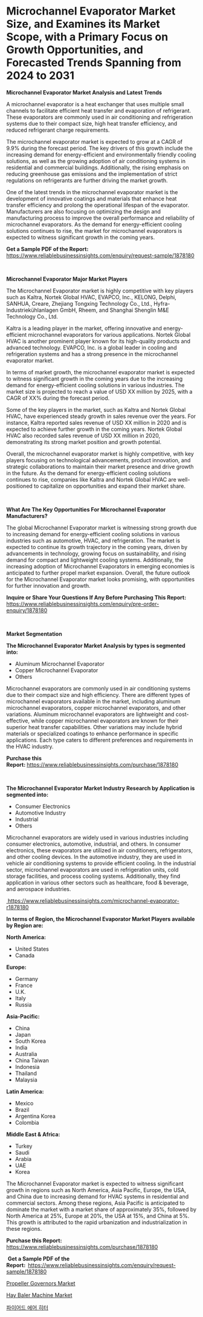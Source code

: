 <p><h1>Microchannel Evaporator Market Size, and Examines its Market Scope, with a Primary Focus on Growth Opportunities, and Forecasted Trends Spanning from 2024 to 2031</h1></p><p><strong>Microchannel Evaporator Market Analysis and Latest Trends</strong></p>
<p><p>A microchannel evaporator is a heat exchanger that uses multiple small channels to facilitate efficient heat transfer and evaporation of refrigerant. These evaporators are commonly used in air conditioning and refrigeration systems due to their compact size, high heat transfer efficiency, and reduced refrigerant charge requirements.</p><p>The microchannel evaporator market is expected to grow at a CAGR of 9.9% during the forecast period. The key drivers of this growth include the increasing demand for energy-efficient and environmentally friendly cooling solutions, as well as the growing adoption of air conditioning systems in residential and commercial buildings. Additionally, the rising emphasis on reducing greenhouse gas emissions and the implementation of strict regulations on refrigerants are further driving the market growth.</p><p>One of the latest trends in the microchannel evaporator market is the development of innovative coatings and materials that enhance heat transfer efficiency and prolong the operational lifespan of the evaporator. Manufacturers are also focusing on optimizing the design and manufacturing process to improve the overall performance and reliability of microchannel evaporators. As the demand for energy-efficient cooling solutions continues to rise, the market for microchannel evaporators is expected to witness significant growth in the coming years.</p></p>
<p><strong>Get a Sample PDF of the Report:&nbsp;</strong> <a href="https://www.reliablebusinessinsights.com/enquiry/request-sample/1878180">https://www.reliablebusinessinsights.com/enquiry/request-sample/1878180</a></p>
<p>&nbsp;</p>
<p><strong>Microchannel Evaporator Major Market Players</strong></p>
<p><p>The Microchannel Evaporator market is highly competitive with key players such as Kaltra, Nortek Global HVAC, EVAPCO, Inc., KELONG, Delphi, SANHUA, Creare, Zhejiang Tongxing Technology Co., Ltd., Hyfra-Industriekühlanlagen GmbH, Rheem, and Shanghai Shenglin M&E Technology Co., Ltd. </p><p>Kaltra is a leading player in the market, offering innovative and energy-efficient microchannel evaporators for various applications. Nortek Global HVAC is another prominent player known for its high-quality products and advanced technology. EVAPCO, Inc. is a global leader in cooling and refrigeration systems and has a strong presence in the microchannel evaporator market.</p><p>In terms of market growth, the microchannel evaporator market is expected to witness significant growth in the coming years due to the increasing demand for energy-efficient cooling solutions in various industries. The market size is projected to reach a value of USD XX million by 2025, with a CAGR of XX% during the forecast period.</p><p>Some of the key players in the market, such as Kaltra and Nortek Global HVAC, have experienced steady growth in sales revenue over the years. For instance, Kaltra reported sales revenue of USD XX million in 2020 and is expected to achieve further growth in the coming years. Nortek Global HVAC also recorded sales revenue of USD XX million in 2020, demonstrating its strong market position and growth potential.</p><p>Overall, the microchannel evaporator market is highly competitive, with key players focusing on technological advancements, product innovation, and strategic collaborations to maintain their market presence and drive growth in the future. As the demand for energy-efficient cooling solutions continues to rise, companies like Kaltra and Nortek Global HVAC are well-positioned to capitalize on opportunities and expand their market share.</p></p>
<p>&nbsp;</p>
<p><strong>What Are The Key Opportunities For Microchannel Evaporator Manufacturers?</strong></p>
<p><p>The global Microchannel Evaporator market is witnessing strong growth due to increasing demand for energy-efficient cooling solutions in various industries such as automotive, HVAC, and refrigeration. The market is expected to continue its growth trajectory in the coming years, driven by advancements in technology, growing focus on sustainability, and rising demand for compact and lightweight cooling systems. Additionally, the increasing adoption of Microchannel Evaporators in emerging economies is anticipated to further propel market expansion. Overall, the future outlook for the Microchannel Evaporator market looks promising, with opportunities for further innovation and growth.</p></p>
<p><strong>Inquire or Share Your Questions If Any Before Purchasing This Report:</strong> <a href="https://www.reliablebusinessinsights.com/enquiry/pre-order-enquiry/1878180">https://www.reliablebusinessinsights.com/enquiry/pre-order-enquiry/1878180</a></p>
<p>&nbsp;</p>
<p><strong>Market Segmentation</strong></p>
<p><strong>The Microchannel Evaporator Market Analysis by types is segmented into:</strong></p>
<p><ul><li>Aluminum Microchannel Evaporator</li><li>Copper Microchannel Evaporator</li><li>Others</li></ul></p>
<p><p>Microchannel evaporators are commonly used in air conditioning systems due to their compact size and high efficiency. There are different types of microchannel evaporators available in the market, including aluminum microchannel evaporators, copper microchannel evaporators, and other variations. Aluminum microchannel evaporators are lightweight and cost-effective, while copper microchannel evaporators are known for their superior heat transfer capabilities. Other variations may include hybrid materials or specialized coatings to enhance performance in specific applications. Each type caters to different preferences and requirements in the HVAC industry.</p></p>
<p><strong>Purchase this Report:&nbsp;</strong><a href="https://www.reliablebusinessinsights.com/purchase/1878180">https://www.reliablebusinessinsights.com/purchase/1878180</a></p>
<p>&nbsp;</p>
<p><strong>The Microchannel Evaporator Market Industry Research by Application is segmented into:</strong></p>
<p><ul><li>Consumer Electronics</li><li>Automotive Industry</li><li>Industrial</li><li>Others</li></ul></p>
<p><p>Microchannel evaporators are widely used in various industries including consumer electronics, automotive, industrial, and others. In consumer electronics, these evaporators are utilized in air conditioners, refrigerators, and other cooling devices. In the automotive industry, they are used in vehicle air conditioning systems to provide efficient cooling. In the industrial sector, microchannel evaporators are used in refrigeration units, cold storage facilities, and process cooling systems. Additionally, they find application in various other sectors such as healthcare, food & beverage, and aerospace industries.</p></p>
<p><a href="https://www.reliablebusinessinsights.com/microchannel-evaporator-r1878180">&nbsp;https://www.reliablebusinessinsights.com/microchannel-evaporator-r1878180</a></p>
<p><strong>In terms of Region, the Microchannel Evaporator Market Players available by Region are:</strong></p>
<p>
    <p> <strong> North America: </strong>
        <ul>
            <li>United States</li>
            <li>Canada</li>
        </ul>
        </p> 
    <p> <strong> Europe: </strong>
        <ul>
            <li>Germany</li>
            <li>France</li>
            <li>U.K.</li>
            <li>Italy</li>
            <li>Russia</li>
        </ul>
        </p> 
    <p> <strong> Asia-Pacific: </strong>
        <ul>
            <li>China</li>
            <li>Japan</li>
            <li>South Korea</li>
            <li>India</li>
            <li>Australia</li>
            <li>China Taiwan</li>
            <li>Indonesia</li>
            <li>Thailand</li>
            <li>Malaysia</li>
        </ul>
        </p> 
    <p> <strong> Latin America: </strong>
        <ul>
            <li>Mexico</li>
            <li>Brazil</li>
            <li>Argentina Korea</li>
            <li>Colombia</li>
        </ul>
        </p> 
    <p> <strong> Middle East & Africa: </strong>
        <ul>
            <li>Turkey</li>
            <li>Saudi</li>
            <li>Arabia</li>
            <li>UAE</li>
            <li>Korea</li>
        </ul>
    </p>
    </p>
<p><p>The Microchannel Evaporator market is expected to witness significant growth in regions such as North America, Asia Pacific, Europe, the USA, and China due to increasing demand for HVAC systems in residential and commercial sectors. Among these regions, Asia Pacific is anticipated to dominate the market with a market share of approximately 35%, followed by North America at 25%, Europe at 20%, the USA at 15%, and China at 5%. This growth is attributed to the rapid urbanization and industrialization in these regions.</p></p>
<p><strong>Purchase this Report: </strong><a href="https://www.reliablebusinessinsights.com/purchase/1878180">https://www.reliablebusinessinsights.com/purchase/1878180</a></p>
<p>&nbsp;<strong>Get a Sample PDF of the Report:&nbsp;&nbsp;</strong><a href="https://www.reliablebusinessinsights.com/enquiry/request-sample/1878180">https://www.reliablebusinessinsights.com/enquiry/request-sample/1878180</a></p>
<p><strong></strong></p>
<p><p><a href="https://github.com/singletonthaxterkelliehr2df/Market-Research-Report-List-3/blob/main/propeller-governors-market.md">Propeller Governors Market</a></p><p><a href="https://github.com/kufem1/Market-Research-Report-List-3/blob/main/hay-baler-machine-market.md">Hay Baler Machine Market</a></p><p><a href="https://github.com/hzumrdvas204296/Market-Research-Report-List-2/blob/main/1637236173225.md">파이어드 에어 히터</a></p></p>